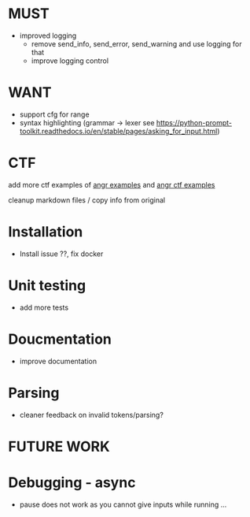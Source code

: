 # MUST
- improved logging 
    - remove send_info, send_error, send_warning and use logging for that
    - improve logging control

# WANT
- support cfg for range
- syntax highlighting (grammar -> lexer see https://python-prompt-toolkit.readthedocs.io/en/stable/pages/asking_for_input.html)


# CTF
add more ctf examples of [angr examples](https://docs.angr.io/en/latest/examples.html) and [angr ctf examples](https://docs.angr.io/en/latest/appendix/more-examples.html)

cleanup markdown files / copy info from original

# Installation
- Install issue ??, fix docker

# Unit testing
- add more tests

# Doucmentation
- improve documentation

# Parsing
- cleaner feedback on invalid tokens/parsing?

# FUTURE WORK
# Debugging - async
- pause does not work as you cannot give inputs while running ...

